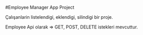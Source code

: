 #Employee Manager App Project


Çalışanlarin listelendigi, eklendigi, silindigi bir proje.

Employee Api olarak => GET, POST, DELETE istekleri mevcuttur.
